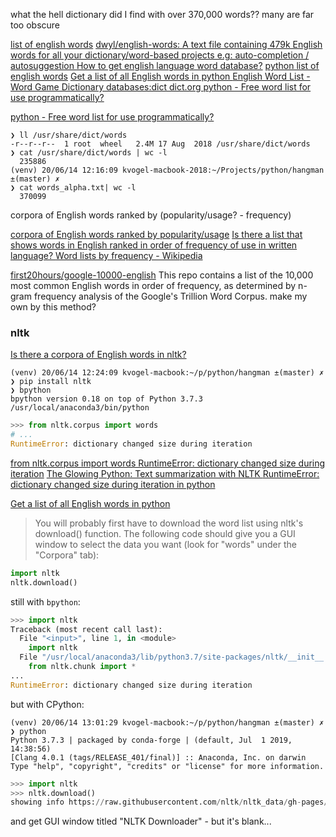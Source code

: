 



what the hell dictionary did I find with over 370,000 words?? many are far too obscure


[list of english words](https://www.google.com/search?q=list+of+english+words&ie=UTF-8)
[dwyl/english-words: A text file containing 479k English words for all your dictionary/word-based projects e.g: auto-completion / autosuggestion ](https://github.com/dwyl/english-words)
[How to get english language word database?](https://stackoverflow.com/questions/2213607/how-to-get-english-language-word-database)
[python list of english words](https://www.google.com/search?q=python+list+of+english+words&ved=2ahUKEwja1-6mlYHqAhW1Q0EAHaVgBCcQ1QIoBnoECBAQBw)
[Get a list of all English words in python ](https://www.datasciencebytes.com/bytes/2014/11/03/get-a-list-of-all-english-words-in-python/)
[English Word List - Word Game Dictionary ](https://www.wordgamedictionary.com/english-word-list/)
[databases:dict dict.org ](http://www.dict.org/w/databases/dict)
[python - Free word list for use programmatically?](https://stackoverflow.com/questions/772922/free-word-list-for-use-programmatically/772929#772929)




[python - Free word list for use programmatically?](https://stackoverflow.com/questions/772922/free-word-list-for-use-programmatically)


```
❯ ll /usr/share/dict/words
-r--r--r--  1 root  wheel   2.4M 17 Aug  2018 /usr/share/dict/words
❯ cat /usr/share/dict/words | wc -l
  235886
(venv) 20/06/14 12:16:09 kvogel-macbook-2018:~/Projects/python/hangman ±(master) ✗ 
❯ cat words_alpha.txt| wc -l
  370099
```

corpora of English words ranked by (popularity/usage? - frequency)

[corpora of English words ranked by popularity/usage](https://www.google.com/search?q=corpora+of+English+words+ranked+by+popularity%2Fusage&ie=UTF-8)
[Is there a list that shows words in English ranked in order of frequency of use in written language? ](https://www.quora.com/Is-there-a-list-that-shows-words-in-English-ranked-in-order-of-frequency-of-use-in-written-language)
[Word lists by frequency - Wikipedia ](https://en.wikipedia.org/wiki/Word_lists_by_frequency)

[first20hours/google-10000-english](https://github.com/first20hours/google-10000-english)
This repo contains a list of the 10,000 most common English words in order of frequency, as determined by n-gram frequency analysis of the Google's Trillion Word Corpus.
make my own by this method?

### nltk

[Is there a corpora of English words in nltk?](https://stackoverflow.com/questions/28339622/is-there-a-corpora-of-english-words-in-nltk?noredirect=1&lq=1)
```
(venv) 20/06/14 12:24:09 kvogel-macbook:~/p/python/hangman ±(master) ✗
❯ pip install nltk
❯ bpython
bpython version 0.18 on top of Python 3.7.3 /usr/local/anaconda3/bin/python
```
```py
>>> from nltk.corpus import words
# ...
RuntimeError: dictionary changed size during iteration
```

[from nltk.corpus import words RuntimeError: dictionary changed size during iteration](https://www.google.com/search?q=from+nltk.corpus+import+words+RuntimeError%3A+dictionary+changed+size+during+iteration)
[The Glowing Python: Text summarization with NLTK ](https://glowingpython.blogspot.com/2014/09/text-summarization-with-nltk.html)
[RuntimeError: dictionary changed size during iteration in python](https://stackoverflow.com/questions/52988095/runtimeerror-dictionary-changed-size-during-iteration-in-python)



[Get a list of all English words in python ](https://www.datasciencebytes.com/bytes/2014/11/03/get-a-list-of-all-english-words-in-python/)
>You will probably first have to download the word list using nltk's download() function. The following code should give you a GUI window to select the data you want (look for "words" under the "Corpora" tab):
```py
import nltk
nltk.download()
```

still with `bpython`:
```py
>>> import nltk
Traceback (most recent call last):
  File "<input>", line 1, in <module>
    import nltk
  File "/usr/local/anaconda3/lib/python3.7/site-packages/nltk/__init__.py", line 143, in <module>
    from nltk.chunk import *
...
RuntimeError: dictionary changed size during iteration
```

but with CPython:
```
(venv) 20/06/14 13:01:29 kvogel-macbook:~/p/python/hangman ±(master) ✗
❯ python
Python 3.7.3 | packaged by conda-forge | (default, Jul  1 2019, 14:38:56)
[Clang 4.0.1 (tags/RELEASE_401/final)] :: Anaconda, Inc. on darwin
Type "help", "copyright", "credits" or "license" for more information.
```
```py
>>> import nltk
>>> nltk.download()
showing info https://raw.githubusercontent.com/nltk/nltk_data/gh-pages/index.xml
```
and get GUI window titled "NLTK Downloader" - but it's blank...
